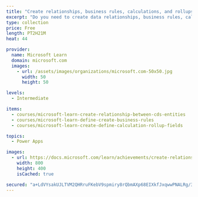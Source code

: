```yaml
---
title: "Create relationships, business rules, calculations, and rollups in Common Data Service"
excerpt: "Do you need to create data relationships, business rules, calculations, and rollups in Common Data Service? These modules help you use Common Data Service to build powerful business solutions that will transform your operations, processes, and your entire organization. The learning path Get started with Common Data Service introduces you to Common Data Service and many of the key concepts which include environment, entities, fields, and options sets.  This learning path continues and expands the exploration of Common Data Service with an overview how to form relationships between entities, how to build business rules to perform logic based upon your organization's needs, and how to add calculations and rollup fields."
type: collection
price: Free
length: PT2H21M
heat: 44

provider:
  name: Microsoft Learn
  domain: microsoft.com
  images:
    - url: /assets/images/organizations/microsoft.com-50x50.jpg
      width: 50
      height: 50

levels:
  - Intermediate

items:
  - courses/microsoft-learn-create-relationship-between-cds-entities
  - courses/microsoft-learn-define-create-business-rules
  - courses/microsoft-learn-create-define-calculation-rollup-fields

topics:
  - Power Apps

images:
  - url: https://docs.microsoft.com/learn/achievements/create-relationship-between-cds-entities-social.png
    width: 800
    height: 400
    isCached: true

secured: "a+LdVYsakUJLTVM2QHRruFKebV9spmiry8rQbmAXp68EIXkfJxqwwPNALRg/38n7aSsUf6S8+dd8Z/uTrhgPZKr1M4/ZdR3qwyHJkmqyOza593miuT1hrhkb5bou8TEu53PPkkCZzjy36hLfeEUq7UvAs3Ke+P8zCNEzzFsb0bxDjwwjsp6OhMCfJa7obC4FrM/r5CH4b2fumbuGia/2ish3DD9k6iREZOKIWzmjICzOaYLnAoNS5iShbc+Oj1NY+ZMhw3BTamrzAaU0VapFgc0yBFqd8Py7zpLv/zJjauyP6ZOATMKjwXbaS55qJYPPRpaFhFdgGwZnhrqyHESxAYZXBsAhfBRjD2kmyj4Cq28=;IDwKRXZyidAGF5kyVJ1F6g=="
---
```


